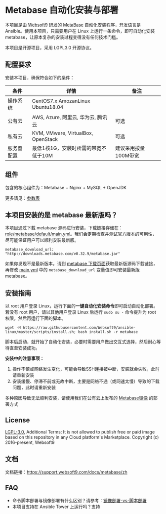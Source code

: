 
# Metabase 自动化安装与部署

本项目是由 [Websoft9](https://www.websoft9.com) 研发的 [MetaBase](https://metabase.com/) 自动化安装程序，开发语言是 Ansible。使用本项目，只需要用户在 Linux 上运行一条命令，即可自动化安装 metabase，让原本复杂的安装过程变得没有任何技术门槛。  

本项目是开源项目，采用 LGPL3.0 开源协议。

## 配置要求

安装本项目，确保符合如下的条件：

| 条件       | 详情       | 备注  |
| ------------ | ------------ | ----- |
| 操作系统       | CentOS7.x AmozanLinux Ubuntu18.04      |   |
| 公有云| AWS, Azure, 阿里云, 华为云, 腾讯云 | 可选 |
| 私有云|  KVM, VMware, VirtualBox, OpenStack | 可选 |
| 服务器配置 | 最低1核1G，安装时所需的带宽不低于10M |  建议采用按量100M带宽 |

## 组件

包含的核心组件为：Metabase + Nginx + MySQL + OpenJDK

更多请见：[参数表](/docs/zh/stack-components.md)

## 本项目安装的是 metabase 最新版吗？

本项目通过下载 metabase 源码进行安装，下载链接存储在：[role/metabase/default/main.yml](/roles/metabase/defaults/main.yml)。我们会定期检查并测试官方版本的可用性，尽可能保证用户可以顺利安装最新版。

```
metabase_download_url: "http://downloads.metabase.com/v0.32.9/metabase.jar"
```

如果你发现不是最新版本，请到 [metabase 下载页面](https://www.metabase.com/start/jar.html)获取最新版源码下载链接，再修改 [main.yml](/roles/metabase/defaults/main.yml) 中的 ```metabase_download_url``` 变量值即可安装最新版 metabase。  

## 安装指南

以 root 用户登录 Linux，运行下面的**一键自动化安装命令**即可启动自动化部署。若没有 root 用户，请以其他用户登录 Linux 后运行 `sudo su -` 命令提升为 root 权限，然后再运行下面的脚本。

```
wget -N https://raw.githubusercontent.com/Websoft9/ansible-linux/master/scripts/install.sh; bash install.sh -r metabase
```

脚本后启动，就开始了自动化安装，必要时需要用户做出交互式选择，然后耐心等待直至安装成功。

**安装中的注意事项：**  

1. 操作不慎或网络发生变化，可能会导致SSH连接被中断，安装就会失败，此时请重新安装
2. 安装缓慢、停滞不前或无故中断，主要是网络不通（或网速太慢）导致的下载问题，此时请重新安装

多种原因导致无法顺利安装，请使用我们在公有云上发布的 [Metabase镜像](https://apps.websoft9.com/metabase) 的部署方式

## License

[LGPL-3.0](/License.md), Additional Terms: It is not allowed to publish free or paid image based on this repository in any Cloud platform's Marketplace.
Copyright (c) 2016-present, Websoft9

## 文档

文档链接：https://support.websoft9.com/docs/metabase/zh

## FAQ

- 命令脚本部署与镜像部署有什么区别？请参考：[镜像部署-vs-脚本部署](https://support.websoft9.com/docs/faq/zh/bz-product.html#镜像部署-vs-脚本部署)
- 本项目支持在 Ansible Tower 上运行吗？支持
